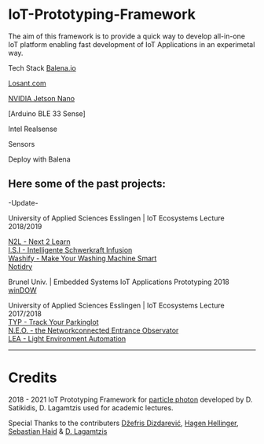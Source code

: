 # IoT-Prototyping-Framework

The aim of this framework is to provide a quick way to develop all-in-one IoT platform enabling fast development of IoT Applications in an experimetal way.

Tech Stack
[Balena.io](https://www.balena.io/)

[Losant.com](https://www.losant.com/)

[NVIDIA Jetson Nano]()

[Arduino BLE 33 Sense]

Intel Realsense 

Sensors

Deploy with Balena

## Here some of the past projects:

-Update-

University of Applied Sciences Esslingen | IoT Ecosystems Lecture 2018/2019<br>

[N2L - Next 2 Learn](https://www.hackster.io/d-team/n2l-next-2-learn-53c028)<br>
[I.S.I - Intelligente Schwerkraft Infusion](https://www.hackster.io/iot-ecosystems-ws-18-19-i-s-i-team-a/i-s-i-intelligente-schwerkraft-infusion-b70b4a)<br>
[Washify - Make Your Washing Machine Smart](https://www.hackster.io/b-team/washify-make-your-washing-machine-smart-083f2c)<br>
[Notidry](https://www.hackster.io/132946/notidry-3ed7e5)<br>


Brunel Univ. | Embedded Systems IoT Applications Prototyping 2018<br>
[winDOW](https://www.hackster.io/dcse-team-a/window-detect-open-window-c2b0b7)<br>

University of Applied Sciences Esslingen | IoT Ecosystems Lecture 2017/2018<br>
[TYP - Track Your Parkinglot](https://www.hackster.io/carlo-babo-and-kevin-thomas/typ-track-your-parkinglot-060225)<br>
[N.E.O. - the Networkconnected Entrance Observator](https://www.hackster.io/martin-dahm-and-julian-maier/n-e-o-423cac)<br>
[LEA - Light Environment Automation](https://www.hackster.io/felix-grammling-and-matthias-geckeler/lea-light-environment-automation-759616)


---
# Credits
2018 - 2021
IoT Prototyping Framework for [particle photon](https://www.particle.io/) developed by D. Satikidis, D. Lagamtzis used for academic lectures.

Special Thanks to the contributers [Džefris Dizdarević](https://github.com/Dzefris), [Hagen Hellinger](https://github.com/bollefreshavocado), [Sebastian Haid](https://github.com/) & [D. Lagamtzis](https://github.com/DimiHMC) 

